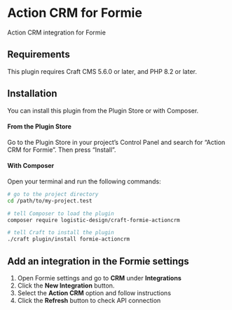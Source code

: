 # Action CRM for Formie

Action CRM integration for Formie

## Requirements

This plugin requires Craft CMS 5.6.0 or later, and PHP 8.2 or later.

## Installation

You can install this plugin from the Plugin Store or with Composer.

#### From the Plugin Store

Go to the Plugin Store in your project’s Control Panel and search for “Action CRM for Formie”. Then press “Install”.

#### With Composer

Open your terminal and run the following commands:

```bash
# go to the project directory
cd /path/to/my-project.test

# tell Composer to load the plugin
composer require logistic-design/craft-formie-actioncrm

# tell Craft to install the plugin
./craft plugin/install formie-actioncrm
```

## Add an integration in the Formie settings

1. Open Formie settings and go to **CRM** under **Integrations**
2. Click the **New Integration** button.
3. Select the **Action CRM** option and follow instructions
4. Click the **Refresh** button to check API connection
